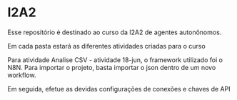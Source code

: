 # I2A2

Esse repositório é destinado ao curso da I2A2 de agentes autonônomos.

Em cada pasta estará as diferentes atividades criadas para o curso

Para atividade Analise CSV - atividade 18-jun, o framework utilizado foi o N8N. Para importar o projeto, basta importar o json dentro de um novo workflow.

Em seguida, efetue as devidas configurações de conexões e chaves de API
